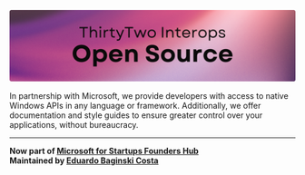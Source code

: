 [img_banner]: ../assets/os_small.png
[social_author]: https://github.com/eduardobaginskicosta
[social_novus]: https://www.linkedin.com/company/novusinspire/
[url_microsoft]: https://www.microsoft.com/en-us/startups

<!--  -->

![ThirtyTwo Interops][img_banner]

In partnership with Microsoft, we provide developers with access to native Windows APIs
in any language or framework. Additionally, we offer documentation and style guides to
ensure greater control over your applications, without bureaucracy.

---

**Now part of [Microsoft for Startups Founders Hub][url_microsoft]**  
**Maintained by [Eduardo Baginski Costa][social_author]**
